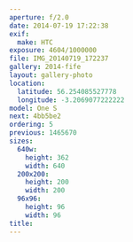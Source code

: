 ```yaml
---
aperture: f/2.0
date: 2014-07-19 17:22:38
exif:
  make: HTC
exposure: 4604/1000000
file: IMG_20140719_172237
gallery: 2014-fife
layout: gallery-photo
location:
  latitude: 56.254085527778
  longitude: -3.2069077222222
model: One S
next: 4bb5be2
ordering: 5
previous: 1465670
sizes:
  640w:
    height: 362
    width: 640
  200x200:
    height: 200
    width: 200
  96x96:
    height: 96
    width: 96
title: 
---
```

